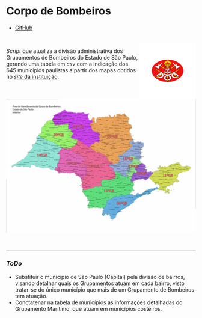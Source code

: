 # Corpo de Bombeiros

- [GitHub](https://github.com/michelmetran/sp_bombeiro)

<br>

<img align="right" src="https://github.com/michelmetran/sp_bombeiro/blob/main/imgs/logo_bombeiros.svg?raw=true" width="150" height="150" />

_Script_ que atualiza a divisão administrativa dos Grupamentos de Bombeiros do Estado de São Paulo, gerando uma tabela em _csv_ com a indicação dos 645 munícipios paulistas a partir dos mapas obtidos no [_site_ da instituição](http://www.corpodebombeiros.sp.gov.br/).

![Grupamentos de Bombeiros](https://github.com/michelmetran/sp_bombeiro/blob/main/data/rasters/geo_gb_interior.jpg?raw=true)

<br>

---

### _ToDo_

- Substituir o município de São Paulo (Capital) pela divisão de bairros, visando detalhar quais os Grupamentos atuam em cada bairro, visto tratar-se do único município que mais de um Grupamento de Bombeiros tem atuação.
- Conctatenar na tabela de municípios as informações detalhadas do Grupamento Marítimo, que atuam em municípios costeiros.
